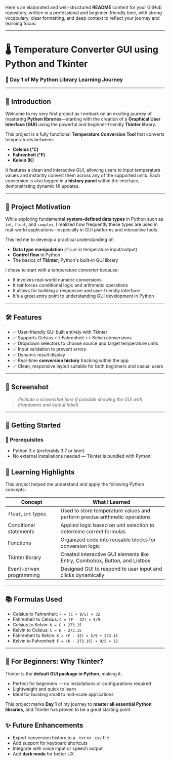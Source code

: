 Here's an elaborated and well-structured **README** content for your GitHub repository, written in a professional and beginner-friendly tone, with strong vocabulary, clear formatting, and deep context to reflect your journey and learning focus:

---

# 🌡️ Temperature Converter GUI using Python and Tkinter

### 📅 Day 1 of My Python Library Learning Journey

---

## 📖 Introduction

Welcome to my very first project as I embark on an exciting journey of mastering **Python libraries**—starting with the creation of a **Graphical User Interface (GUI)** using the powerful and beginner-friendly **Tkinter** library.

This project is a fully functional **Temperature Conversion Tool** that converts temperatures between:

* **Celsius (°C)**
* **Fahrenheit (°F)**
* **Kelvin (K)**

It features a clean and interactive GUI, allowing users to input temperature values and instantly convert them across any of the supported units. Each conversion is also logged in a **history panel** within the interface, demonstrating dynamic UI updates.

---

## 🎯 Project Motivation

While exploring fundamental **system-defined data types** in Python such as `int`, `float`, and `complex`, I realized how frequently these types are used in real-world applications—especially in GUI platforms and interactive tools.

This led me to develop a practical understanding of:

* **Data type manipulation** (`float` in temperature input/output)
* **Control flow** in Python
* The basics of **Tkinter**, Python's built-in GUI library

I chose to start with a temperature converter because:

* It involves real-world numeric conversions
* It reinforces conditional logic and arithmetic operations
* It allows for building a responsive and user-friendly interface
* It's a great entry point to understanding GUI development in Python

---

## 🛠️ Features

* ✅ User-friendly GUI built entirely with Tkinter
* ✅ Supports Celsius ↔ Fahrenheit ↔ Kelvin conversions
* ✅ Dropdown selectors to choose source and target temperature units
* ✅ Input validation to prevent errors
* ✅ Dynamic result display
* ✅ Real-time **conversion history** tracking within the app
* ✅ Clean, responsive layout suitable for both beginners and casual users

---

## 📸 Screenshot

> *(Include a screenshot here if possible showing the GUI with dropdowns and output label)*

---

## 🚀 Getting Started

### 🔧 Prerequisites

* Python 3.x (preferably 3.7 or later)
* No external installations needed — Tkinter is bundled with Python!


## 🧠 Learning Highlights

This project helped me understand and apply the following Python concepts:

| Concept                  | What I Learned                                                             |
| ------------------------ | -------------------------------------------------------------------------- |
| `float`, `int` types     | Used to store temperature values and perform precise arithmetic operations |
| Conditional statements   | Applied logic based on unit selection to determine correct formulas        |
| Functions                | Organized code into reusable blocks for conversion logic                   |
| Tkinter library          | Created interactive GUI elements like Entry, Combobox, Button, and Listbox |
| Event-driven programming | Designed GUI to respond to user input and clicks dynamically               |

---

## 📚 Formulas Used

* Celsius to Fahrenheit: `F = (C × 9/5) + 32`
* Fahrenheit to Celsius: `C = (F - 32) × 5/9`
* Celsius to Kelvin: `K = C + 273.15`
* Kelvin to Celsius: `C = K - 273.15`
* Fahrenheit to Kelvin: `K = (F - 32) × 5/9 + 273.15`
* Kelvin to Fahrenheit: `F = (K - 273.15) × 9/5 + 32`

---

## 👶 For Beginners: Why Tkinter?

Tkinter is the **default GUI package in Python**, making it:

* Perfect for beginners — no installations or configurations required
* Lightweight and quick to learn
* Ideal for building small to mid-scale applications

This project marks **Day 1** of my journey to **master all essential Python libraries**, and Tkinter has proven to be a great starting point.

## ✨ Future Enhancements

* Export conversion history to a `.txt` or `.csv` file
* Add support for keyboard shortcuts
* Integrate with voice input or speech output
* Add **dark mode** for better UX

